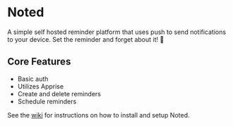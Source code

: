 # Noted
A simple self hosted reminder platform that uses push to send notifications to your device. Set the reminder and forget about it! 📢

## Core Features
* Basic auth
* Utilizes Apprise
* Create and delete reminders
* Schedule reminders

See the [wiki](https://github.com/Casvt/Noted/wiki) for instructions on how to install and setup Noted.
